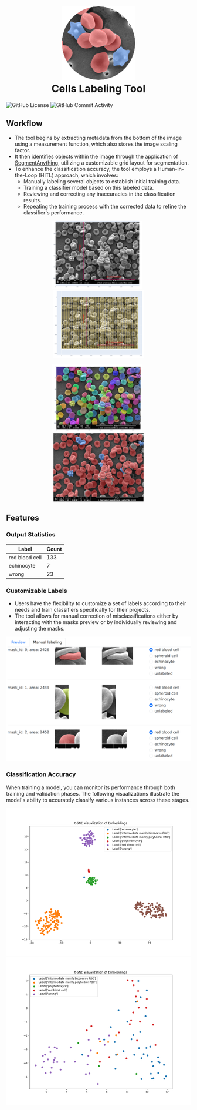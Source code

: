 <h1 align="center">
  <br>
  <img src="docs/img/cells_labeling_tool.png" alt="Cells Labeling Tool Logo" width="200">
  <br>
  Cells Labeling Tool
  <br>
</h1>

![GitHub License](https://img.shields.io/github/license/sashuIya/rbc-classifier)
![GitHub Commit Activity](https://img.shields.io/github/commit-activity/y/sashuIya/rbc-classifier)

## Workflow

- The tool begins by extracting metadata from the bottom of the image using a measurement function, which also stores the image scaling factor.
- It then identifies objects within the image through the application of [SegmentAnything](https://github.com/facebookresearch/segment-anything), utilizing a customizable grid layout for segmentation.
- To enhance the classification accuracy, the tool employs a Human-in-the-Loop (HITL) approach, which involves:
    - Manually labeling several objects to establish initial training data.
    - Training a classifier model based on this labeled data.
    - Reviewing and correcting any inaccuracies in the classification results.
    - Repeating the training process with the corrected data to refine the classifier's performance.

<p align="center">
    <img width="49%" src="docs/img/sample_measurement.png" alt="Measurement Process"/>
&nbsp;
    <img width="49%" src="docs/img/sample_grid.png" alt="Grid Layout"/>
</p>

<p align="center">
    <img width="49%" src="docs/img/sample_masks.png" alt="Masks Preview"/>
&nbsp;
    <img width="49%" src="docs/img/sample_result.png" alt="Classification Result"/>
</p>

## Features

### Output Statistics

| **Label**      | **Count** |
| -------------- | --------- |
| red blood cell | 133       |
| echinocyte     | 7         |
| wrong          | 23        |

### Customizable Labels

- Users have the flexibility to customize a set of labels according to their needs and train classifiers specifically for their projects.
- The tool allows for manual correction of misclassifications either by interacting with the masks preview or by individually reviewing and adjusting the masks.

<img src="docs/img/sample_fix_labels.png" alt="Manual Label Correction" width="600"/>

### Classification Accuracy

When training a model, you can monitor its performance through both training and validation phases. The following visualizations illustrate the model's ability to accurately classify various instances across these stages.

<img src="docs/img/train_embedding_visualization.png" alt="Training Embeddings Visualization" width="600px">
<img src="docs/img/val_embedding_visualization.png" alt="Validation Embeddings Visualization" width="600px">
